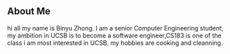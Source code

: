 ## About Me

hi all my name is Binyu Zhong. 
I am a senior Computer Engineering student,  my ambition in UCSB is to become a software engineer,CS183 is one of the class i am most interested in UCSB. my hobbies are cooking and cleanning. 